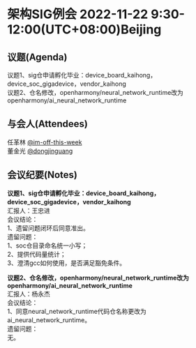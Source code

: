 # 架构SIG例会 2022-11-22 9:30-12:00(UTC+08:00)Beijing

## 议题(Agenda)

议题1、sig仓申请孵化毕业：device_board_kaihong，device_soc_gigadevice，vendor_kaihong  
议题2、仓名修改，openharmony/neural_network_runtime改为openharmony/ai_neural_network_runtime  

## 与会人(Attendees)

任革林 [@im-off-this-week](https://gitee.com/im-off-this-week)  
董金光 [@dongjinguang](https://gitee.com/dongjinguang)  

## 会议纪要(Notes)

**议题1、sig仓申请孵化毕业：device_board_kaihong，device_soc_gigadevice，vendor_kaihong**  
汇报人：王忠进  
会议结论：  
1、遗留问题闭环后同意准出。  
遗留问题：  
1、soc仓目录命名统一小写；  
2、提供代码量统计；  
3、澄清gcc如何使用，是否满足豁免条件。  

**议题2、仓名修改，openharmony/neural_network_runtime改为openharmony/ai_neural_network_runtime**  
汇报人：杨永杰  
会议结论：  
1、同意neural_network_runtime代码仓名称更改为ai_neural_network_runtime。  
遗留问题：  
无。  
